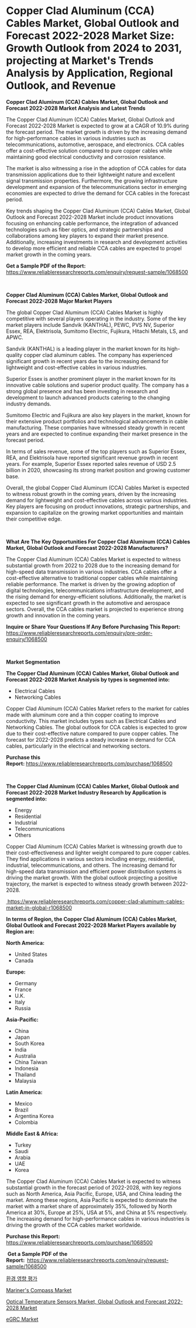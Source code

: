 <p><h1>Copper Clad Aluminum (CCA) Cables Market, Global Outlook and Forecast 2022-2028 Market Size: Growth Outlook from 2024 to 2031, projecting at Market's Trends Analysis by Application, Regional Outlook, and Revenue</h1></p><p><strong>Copper Clad Aluminum (CCA) Cables Market, Global Outlook and Forecast 2022-2028 Market Analysis and Latest Trends</strong></p>
<p><p>The Copper Clad Aluminum (CCA) Cables Market, Global Outlook and Forecast 2022-2028 Market is expected to grow at a CAGR of 10.9% during the forecast period. The market growth is driven by the increasing demand for high-performance cables in various industries such as telecommunications, automotive, aerospace, and electronics. CCA cables offer a cost-effective solution compared to pure copper cables while maintaining good electrical conductivity and corrosion resistance. </p><p>The market is also witnessing a rise in the adoption of CCA cables for data transmission applications due to their lightweight nature and excellent signal transmission properties. Furthermore, the growing infrastructure development and expansion of the telecommunications sector in emerging economies are expected to drive the demand for CCA cables in the forecast period.</p><p>Key trends shaping the Copper Clad Aluminum (CCA) Cables Market, Global Outlook and Forecast 2022-2028 Market include product innovations focusing on enhancing cable performance, the integration of advanced technologies such as fiber optics, and strategic partnerships and collaborations among key players to expand their market presence. Additionally, increasing investments in research and development activities to develop more efficient and reliable CCA cables are expected to propel market growth in the coming years.</p></p>
<p><strong>Get a Sample PDF of the Report:&nbsp;</strong> <a href="https://www.reliableresearchreports.com/enquiry/request-sample/1068500">https://www.reliableresearchreports.com/enquiry/request-sample/1068500</a></p>
<p>&nbsp;</p>
<p><strong>Copper Clad Aluminum (CCA) Cables Market, Global Outlook and Forecast 2022-2028 Major Market Players</strong></p>
<p><p>The global Copper Clad Aluminum (CCA) Cables Market is highly competitive with several players operating in the industry. Some of the key market players include Sandvik (KANTHAL), PEWC, PVS NV, Superior Essex, REA, Elektrisola, Sumitomo Electric, Fujikura, Hitachi Metals, LS, and APWC.</p><p>Sandvik (KANTHAL) is a leading player in the market known for its high-quality copper clad aluminum cables. The company has experienced significant growth in recent years due to the increasing demand for lightweight and cost-effective cables in various industries.</p><p>Superior Essex is another prominent player in the market known for its innovative cable solutions and superior product quality. The company has a strong global presence and has been investing in research and development to launch advanced products catering to the changing industry demands.</p><p>Sumitomo Electric and Fujikura are also key players in the market, known for their extensive product portfolios and technological advancements in cable manufacturing. These companies have witnessed steady growth in recent years and are expected to continue expanding their market presence in the forecast period.</p><p>In terms of sales revenue, some of the top players such as Superior Essex, REA, and Elektrisola have reported significant revenue growth in recent years. For example, Superior Essex reported sales revenue of USD 2.5 billion in 2020, showcasing its strong market position and growing customer base.</p><p>Overall, the global Copper Clad Aluminum (CCA) Cables Market is expected to witness robust growth in the coming years, driven by the increasing demand for lightweight and cost-effective cables across various industries. Key players are focusing on product innovations, strategic partnerships, and expansion to capitalize on the growing market opportunities and maintain their competitive edge.</p></p>
<p>&nbsp;</p>
<p><strong>What Are The Key Opportunities For Copper Clad Aluminum (CCA) Cables Market, Global Outlook and Forecast 2022-2028 Manufacturers?</strong></p>
<p><p>The Copper Clad Aluminum (CCA) Cables Market is expected to witness substantial growth from 2022 to 2028 due to the increasing demand for high-speed data transmission in various industries. CCA cables offer a cost-effective alternative to traditional copper cables while maintaining reliable performance. The market is driven by the growing adoption of digital technologies, telecommunications infrastructure development, and the rising demand for energy-efficient solutions. Additionally, the market is expected to see significant growth in the automotive and aerospace sectors. Overall, the CCA cables market is projected to experience strong growth and innovation in the coming years.</p></p>
<p><strong>Inquire or Share Your Questions If Any Before Purchasing This Report:</strong> <a href="https://www.reliableresearchreports.com/enquiry/pre-order-enquiry/1068500">https://www.reliableresearchreports.com/enquiry/pre-order-enquiry/1068500</a></p>
<p>&nbsp;</p>
<p><strong>Market Segmentation</strong></p>
<p><strong>The Copper Clad Aluminum (CCA) Cables Market, Global Outlook and Forecast 2022-2028 Market Analysis by types is segmented into:</strong></p>
<p><ul><li>Electrical Cables</li><li>Networking Cables</li></ul></p>
<p><p>Copper Clad Aluminum (CCA) Cables Market refers to the market for cables made with aluminum core and a thin copper coating to improve conductivity. This market includes types such as Electrical Cables and Networking Cables. The global outlook for CCA cables is expected to grow due to their cost-effective nature compared to pure copper cables. The forecast for 2022-2028 predicts a steady increase in demand for CCA cables, particularly in the electrical and networking sectors.</p></p>
<p><strong>Purchase this Report:&nbsp;</strong><a href="https://www.reliableresearchreports.com/purchase/1068500">https://www.reliableresearchreports.com/purchase/1068500</a></p>
<p>&nbsp;</p>
<p><strong>The Copper Clad Aluminum (CCA) Cables Market, Global Outlook and Forecast 2022-2028 Market Industry Research by Application is segmented into:</strong></p>
<p><ul><li>Energy</li><li>Residential</li><li>Industrial</li><li>Telecommunications</li><li>Others</li></ul></p>
<p><p>Copper Clad Aluminum (CCA) Cables Market is witnessing growth due to their cost-effectiveness and lighter weight compared to pure copper cables. They find applications in various sectors including energy, residential, industrial, telecommunications, and others. The increasing demand for high-speed data transmission and efficient power distribution systems is driving the market growth. With the global outlook projecting a positive trajectory, the market is expected to witness steady growth between 2022-2028.</p></p>
<p><a href="https://www.reliableresearchreports.com/copper-clad-aluminum-cables-market-in-global-r1068500">&nbsp;https://www.reliableresearchreports.com/copper-clad-aluminum-cables-market-in-global-r1068500</a></p>
<p><strong>In terms of Region, the Copper Clad Aluminum (CCA) Cables Market, Global Outlook and Forecast 2022-2028 Market Players available by Region are:</strong></p>
<p>
    <p> <strong> North America: </strong>
        <ul>
            <li>United States</li>
            <li>Canada</li>
        </ul>
        </p> 
    <p> <strong> Europe: </strong>
        <ul>
            <li>Germany</li>
            <li>France</li>
            <li>U.K.</li>
            <li>Italy</li>
            <li>Russia</li>
        </ul>
        </p> 
    <p> <strong> Asia-Pacific: </strong>
        <ul>
            <li>China</li>
            <li>Japan</li>
            <li>South Korea</li>
            <li>India</li>
            <li>Australia</li>
            <li>China Taiwan</li>
            <li>Indonesia</li>
            <li>Thailand</li>
            <li>Malaysia</li>
        </ul>
        </p> 
    <p> <strong> Latin America: </strong>
        <ul>
            <li>Mexico</li>
            <li>Brazil</li>
            <li>Argentina Korea</li>
            <li>Colombia</li>
        </ul>
        </p> 
    <p> <strong> Middle East & Africa: </strong>
        <ul>
            <li>Turkey</li>
            <li>Saudi</li>
            <li>Arabia</li>
            <li>UAE</li>
            <li>Korea</li>
        </ul>
    </p>
    </p>
<p><p>The Copper Clad Aluminum (CCA) Cables Market is expected to witness substantial growth in the forecast period of 2022-2028, with key regions such as North America, Asia Pacific, Europe, USA, and China leading the market. Among these regions, Asia Pacific is expected to dominate the market with a market share of approximately 35%, followed by North America at 30%, Europe at 25%, USA at 5%, and China at 5% respectively. The increasing demand for high-performance cables in various industries is driving the growth of the CCA cables market worldwide.</p></p>
<p><strong>Purchase this Report: </strong><a href="https://www.reliableresearchreports.com/purchase/1068500">https://www.reliableresearchreports.com/purchase/1068500</a></p>
<p>&nbsp;<strong>Get a Sample PDF of the Report:&nbsp;&nbsp;</strong><a href="https://www.reliableresearchreports.com/enquiry/request-sample/1068500">https://www.reliableresearchreports.com/enquiry/request-sample/1068500</a></p>
<p><strong></strong></p>
<p><p><a href="https://github.com/oajzkywllm460/Market-Research-Report-List-2/blob/main/950665778988.md">환경 영향 평가</a></p><p><a href="https://www.linkedin.com/pulse/mariners-compass-market-analysis-its-cagr-segmentation-global-za25f">Mariner's Compass Market</a></p><p><a href="https://github.com/CliffMedina6/Market-Research-Report-List-4/blob/main/optical-temperature-sensors-market-global-outlook-and-forecast-2022-2028-market.md">Optical Temperature Sensors Market, Global Outlook and Forecast 2022-2028 Market</a></p><p><a href="https://www.linkedin.com/pulse/egrc-market-report-reveals-latest-trends-growth-opportunities-upfkf">eGRC Market</a></p></p>